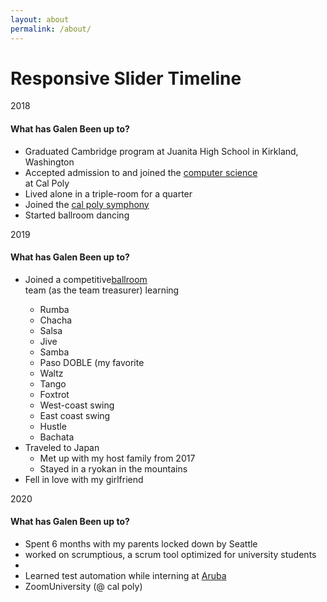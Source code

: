 ```yaml
---
layout: about 
permalink: /about/
---
```


<!-- partial:index.partial.html -->
<div class="container">
  <h1 class="title">Responsive Slider Timeline</h1>
  <div class="timeline">
    <div class="swiper-container">
      <div class="swiper-wrapper">
        <div class="swiper-slide" style="background-image: url(https://unsplash.it/1920/500?image=118" data-year="2018">
          <div class="swiper-slide-content"><span class="timeline-year">2018</span>
            <h4 class="timeline-title">What has Galen Been up to?</h4>
            <p class="timeline-text"> 
              <ul> 
                <li>		Graduated Cambridge program at Juanita High School in Kirkland, Washington</li>
                <li>  Accepted admission to and joined the <a href="https://csc.calpoly.edu/">computer science </a></li>
                <program>at Cal Poly </program>
                <li>Lived alone in a triple-room for a quarter </li>
                <li>Joined the <a href="https://symphony.calpoly.edu/">cal poly symphony </a></li>
                <li>Started ballroom dancing</li>
              </ul>
            </p>
          </div>
        </div>
        <div class="swiper-slide" style="background-image: url(https://unsplash.it/1920/500?image=119" data-year="2019">
          <div class="swiper-slide-content"><span class="timeline-year">2019</span>
            <h4 class="timeline-title">What has Galen Been up to?</h4>
            <p class="timeline-text"> 
              <ul> 
                <li>	Joined a competitive<a href="https://www.instagram.com/calpoly_ballroom/?hl=en">ballroom</a></li>
                <dancing>team (as the team treasurer) learning
                  <ul>
                    <li> Rumba</li>
                    <li> Chacha</li>
                    <li> Salsa</li>
                    <li> Jive </li>
                    <li> Samba </li>
                    <li> Paso DOBLE (my favorite</li>
                    <li> Waltz</li>
                    <li> Tango</li>
                    <li> Foxtrot </li>
                    <li> West-coast swing</li>
                    <li> East coast swing</li>
                    <li> Hustle</li>
                    <li> Bachata</li>
                  </ul>
                </dancing>
                <li> Traveled to Japan
                  <ul>
                    <li> Met up with my host family from 2017</li>
                    <li> Stayed in a ryokan in the mountains</li>
                  </ul>
                </li>
                <li> Fell in love with my girlfriend</li>
              </ul>
            </p>
          </div>
        </div>
        <div class="swiper-slide" style="background-image: url(https://unsplash.it/1920/500?image=120" data-year="2020">
          <div class="swiper-slide-content"><span class="timeline-year">2020</span>
            <h4 class="timeline-title">What has Galen Been up to?</h4>
            <p class="timeline-text"> 
              <ul>
                <li>Spent 6 months with my parents locked down by Seattle</li>
                <li>worked on scrumptious, a scrum tool optimized for university students</li>
                <li> </li>
                <li>Learned test automation while interning at <a href="https://www.arubanetworks.com/">Aruba</a></li>
                <li>ZoomUniversity (@ cal poly) </li>
              </ul>
            </p>
          </div>
        </div>
      </div>
      <div class="swiper-button-prev"></div>
      <div class="swiper-button-next"></div>
      <div class="swiper-pagination"></div>
    </div>
  </div>
</div>
<!-- partial -->
